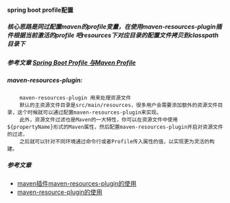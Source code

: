 ####  spring boot profile配置  

##### 核心思路是同过配置maven的profile变量，在使用maven-resources-plugin插件根据当前激活的profile 吧resources下对应目录的配置文件拷贝到classpath目录下

##### 参考文章 [Spring Boot Profile 与Maven Profile](http://tramp.cincout.cn/2017/07/04/tool-2017-07-05-integrate-maven-profile-with-spring-boot-profile)

#####  maven-resources-plugin:
        maven-resources-plugin 用来处理资源文件
        默认的主资源文件目录是src/main/resources，很多用户会需要添加额外的资源文件目录，这个时候就可以通过配置maven-resources-plugin来实现。
        此外，资源文件过滤也是Maven的一大特性，你可以在资源文件中使用${propertyName}形式的Maven属性，然后配置maven-resources-plugin开启对资源文件的过滤，
        之后就可以针对不同环境通过命令行或者Profile传入属性的值，以实现更为灵活的构建。

#####  参考文章
- [maven插件maven-resources-plugin的使用](https://blog.csdn.net/u014515854/article/details/79166061)
- [maven-resource-plugin的使用](https://blog.csdn.net/ouyang111222/article/details/78788106)

          
           
          
